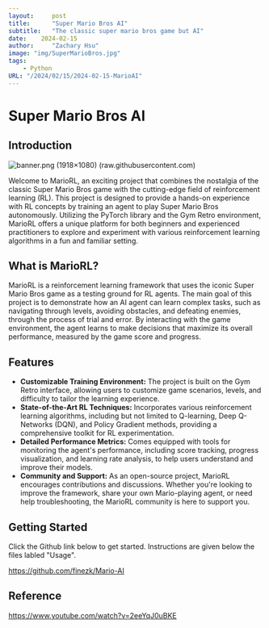 ```yaml
---
layout:     post
title:      "Super Mario Bros AI"
subtitle:   "The classic super mario bros game but AI"
date:    2024-02-15
author:     "Zachary Hsu"
image: "img/SuperMarioBros.jpg"
tags:
    - Python
URL: "/2024/02/15/2024-02-15-MarioAI"
---
```


# Super Mario Bros AI

## Introduction
![banner.png (1918×1080) (raw.githubusercontent.com)](https://github.com/finezk/Mario-AI/blob/main/mariobros.gif?raw=true)

Welcome to MarioRL, an exciting project that combines the nostalgia of the classic Super Mario Bros game with the cutting-edge field of reinforcement learning (RL). This project is designed to provide a hands-on experience with RL concepts by training an agent to play Super Mario Bros autonomously. Utilizing the PyTorch library and the Gym Retro environment, MarioRL offers a unique platform for both beginners and experienced practitioners to explore and experiment with various reinforcement learning algorithms in a fun and familiar setting.

## What is MarioRL?

MarioRL is a reinforcement learning framework that uses the iconic Super Mario Bros game as a testing ground for RL agents. The main goal of this project is to demonstrate how an AI agent can learn complex tasks, such as navigating through levels, avoiding obstacles, and defeating enemies, through the process of trial and error. By interacting with the game environment, the agent learns to make decisions that maximize its overall performance, measured by the game score and progress.

## Features

- **Customizable Training Environment:** The project is built on the Gym Retro interface, allowing users to customize game scenarios, levels, and difficulty to tailor the learning experience.
- **State-of-the-Art RL Techniques:** Incorporates various reinforcement learning algorithms, including but not limited to Q-learning, Deep Q-Networks (DQN), and Policy Gradient methods, providing a comprehensive toolkit for RL experimentation.
- **Detailed Performance Metrics:** Comes equipped with tools for monitoring the agent's performance, including score tracking, progress visualization, and learning rate analysis, to help users understand and improve their models.
- **Community and Support:** As an open-source project, MarioRL encourages contributions and discussions. Whether you're looking to improve the framework, share your own Mario-playing agent, or need help troubleshooting, the MarioRL community is here to support you.

## Getting Started

Click the Github link below to get started. Instructions are given below the files labled "Usage".

https://github.com/finezk/Mario-AI

##  Reference
https://www.youtube.com/watch?v=2eeYqJ0uBKE